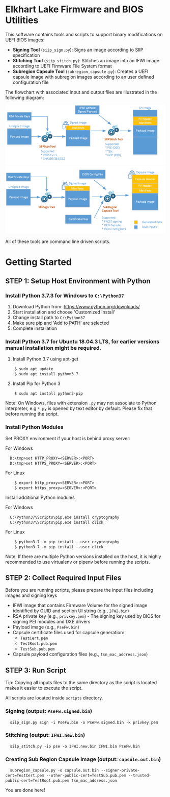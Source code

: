 # Elkhart Lake Firmware and BIOS Utilities

This software contains tools and scripts to support binary modifications on UEFI BIOS images:

* **Signing Tool** (`siip_sign.py`): Signs an image according to SIIP specification
* **Stitching Tool** (`siip_stitch.py`): Stitches an image into an IFWI image according to UEFI Firmware File System format
* **Subregion Capsule Tool** (`subregion_capsule.py`): Creates a UEFI capsule image with subregion images according to an user defined configuration file

The flowchart with associated input and output files are illustrated in the following diagram:

![Signing Diagram](docs/stitching_usage_flow.png)
![Signing Diagram2](docs/subregion_capsule_usage_flow.png)

All of these tools are command line driven scripts.


# Getting Started

## STEP 1: Setup Host Environment with Python

### Install Python 3.7.3 for Windows to `C:\Python37`

1. Download Python from: https://www.python.org/downloads/
2. Start installation and choose 'Customized Install'
3. Change install path to `C:\Python37`
4. Make sure pip and 'Add to PATH' are selected
5. Complete installation

### Install Python 3.7 for Ubuntu 18.04.3 LTS, for earlier versions manual installation might be required.
1. Install Python 3.7 using apt-get
```shell
    $ sudo apt update
    $ sudo apt install python3.7

```

2. Install Pip for Python 3
```shell
    $ sudo apt install python3-pip
```

Note: On Windows, files with extension `.py` may not associate to Python interpreter, e.g `*.py` is opened by text editor by default. Please fix that before running the script.


### Install Python Modules

Set PROXY environment if your host is behind proxy server:


For Windows
```shell
  D:\tmp>set HTTP_PROXY=<SERVER>:<PORT>
  D:\tmp>set HTTPS_PROXY=<SERVER>:<PORT>
```

For Linux
```shell
    $ export http_proxy=<SERVER>:<PORT>
    $ export https_proxy=<SERVER>:<PORT>
```


Install additional Python modules


For Windows
```shell
  C:\Python37\Scripts\pip.exe install cryptography
  C:\Python37\Scripts\pip.exe install click
```

For Linux

```shell
    $ python3.7 -m pip install --user cryptography
    $ python3.7 -m pip install --user click
```

Note: If there are multiple Python versions installed on the host, it is highly recommended to use virtualenv or pipenv before running the scripts.


## STEP 2: Collect Required Input Files

Before you are running scripts, please prepare the input files including images and signing keys

* IFWI image that contains Firmware Volume for the signed image identified by GUID and section UI string (e.g., `IFWI.bin`)
* RSA private key (e.g., `privkey.pem`) - The signing key used by BIOS for signing PEI modules and DXE drivers
* Payload image (e.g., `PseFw.bin`)
* Capsule certificate files used for capsule generation:
  - `TestCert.pem`
  - `TestRoot.pub.pem`
  - `TestSub.pub.pem`
* Capsule payload configuration files (e.g., `tsn_mac_address.json`)

## STEP 3: Run Script

Tip: Copying all inputs files to the same directory as the script is located makes it easier to execute the script.

All scripts are located inside `scripts` directory.

### Signing (output: `PseFw.signed.bin`)

```
  siip_sign.py sign -i PseFw.bin -o PseFw.signed.bin -k privkey.pem
```

### Stitching (output: `IFWI.new.bin`)

```
  siip_stitch.py -ip pse -o IFWI.new.bin IFWI.bin PseFw.bin
```

### Creating Sub Region Capsule Image (output: `capsule.out.bin`)

```
  subregion_capsule.py -o capsule.out.bin --signer-private-cert=TestCert.pem --other-public-cert=TestSub.pub.pem --trusted-public-cert=TestRoot.pub.pem tsn_mac_address.json
```

You are done here!


